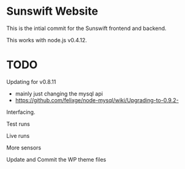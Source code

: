 Sunswift Website
================

This is the intial commit for the Sunswift frontend and backend.

This works with node.js v0.4.12.


TODO
====

Updating for v0.8.11
- mainly just changing the mysql api
- https://github.com/felixge/node-mysql/wiki/Upgrading-to-0.9.2-

Interfacing.

Test runs

Live runs

More sensors

Update and Commit the WP theme files
